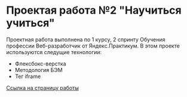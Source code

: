 # Проектая работа №2 "Научиться учиться"

Проектная работа выполнена по 1 курсу, 2 спринту Обучения профессии Веб-разработчик от Яндекс.Практикум.
В этом проекте используются следущие технологии:
* Флексбокс-верстка
* Методология БЭМ
* Тег iframe

[Ссылка на страницу работы](https://swayka.github.io/russian-travel-NM/)

